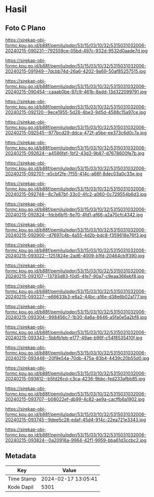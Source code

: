# Hasil

## Foto C Plano

https://sirekap-obj-formc.kpu.go.id/b88f/pemilu/pdpr/53/15/03/10/32/5315031032006-20240215-090231--792559ce-05bd-497c-932d-9532d0aade7d.jpg

https://sirekap-obj-formc.kpu.go.id/b88f/pemilu/pdpr/53/15/03/10/32/5315031032006-20240215-091949--7dcbb74d-26a6-4202-9a69-50af85257515.jpg

https://sirekap-obj-formc.kpu.go.id/b88f/pemilu/pdpr/53/15/03/10/32/5315031032006-20240215-090454--caaab0be-97c9-461b-8add-13d322099791.jpg

https://sirekap-obj-formc.kpu.go.id/b88f/pemilu/pdpr/53/15/03/10/32/5315031032006-20240215-092120--9ece1955-5d26-4be3-9d5d-4588c15a97ce.jpg

https://sirekap-obj-formc.kpu.go.id/b88f/pemilu/pdpr/53/15/03/10/32/5315031032006-20240215-092545--977bcd29-ddca-472f-a5be-ee373c6d0c7a.jpg

https://sirekap-obj-formc.kpu.go.id/b88f/pemilu/pdpr/53/15/03/10/32/5315031032006-20240215-092624--a4586fef-1bf2-43d3-9b87-d7678600fe7b.jpg

https://sirekap-obj-formc.kpu.go.id/b88f/pemilu/pdpr/53/15/03/10/32/5315031032006-20240215-092701--e5cbf2fe-7f55-414c-a66f-8dec03a0c33e.jpg

https://sirekap-obj-formc.kpu.go.id/b88f/pemilu/pdpr/53/15/03/10/32/5315031032006-20240215-092748--8c7e87bf-33c0-4fc2-a060-0c729554b6d3.jpg

https://sirekap-obj-formc.kpu.go.id/b88f/pemilu/pdpr/53/15/03/10/32/5315031032006-20240215-092824--fdcb6bf5-8e70-4fd1-af66-a2a70cfc4342.jpg

https://sirekap-obj-formc.kpu.go.id/b88f/pemilu/pdpr/53/15/03/10/32/5315031032006-20240215-092900--d7697c4b-4a55-4d2b-bdc8-f359618e76f3.jpg

https://sirekap-obj-formc.kpu.go.id/b88f/pemilu/pdpr/53/15/03/10/32/5315031032006-20240215-093022--1251824e-2ad6-4009-b1fd-20464cb1f390.jpg

https://sirekap-obj-formc.kpu.go.id/b88f/pemilu/pdpr/53/15/03/10/32/5315031032006-20240215-093107--13793d83-f0d5-4fe7-90a7-c9eaa366ebf8.jpg

https://sirekap-obj-formc.kpu.go.id/b88f/pemilu/pdpr/53/15/03/10/32/5315031032006-20240215-093227--e66633b3-e6a2-44bc-a16e-d38e6b02a177.jpg

https://sirekap-obj-formc.kpu.go.id/b88f/pemilu/pdpr/53/15/03/10/32/5315031032006-20240215-093304--998456c7-1b30-4a6a-8646-a5fa0e5a2bf8.jpg

https://sirekap-obj-formc.kpu.go.id/b88f/pemilu/pdpr/53/15/03/10/32/5315031032006-20240215-093343--5bbfb1eb-e177-49ae-b96f-c54f8535410f.jpg

https://sirekap-obj-formc.kpu.go.id/b88f/pemilu/pdpr/53/15/03/10/32/5315031032006-20240215-093448--20f9e54a-70db-475a-83b4-4439c20b55d0.jpg

https://sirekap-obj-formc.kpu.go.id/b88f/pemilu/pdpr/53/15/03/10/32/5315031032006-20240215-093612--b5fd26cd-c3ca-4236-9bbc-fed233afbb85.jpg

https://sirekap-obj-formc.kpu.go.id/b88f/pemilu/pdpr/53/15/03/10/32/5315031032006-20240215-093707--b08022ef-db99-4c82-ae9a-cacffb6a1902.jpg

https://sirekap-obj-formc.kpu.go.id/b88f/pemilu/pdpr/53/15/03/10/32/5315031032006-20240215-093745--9dee5c28-edaf-45d4-914c-22ea721e3343.jpg

https://sirekap-obj-formc.kpu.go.id/b88f/pemilu/pdpr/53/15/03/10/32/5315031032006-20240215-093824--0a20916a-9964-42f1-9959-bba61d3ccbc2.jpg


## Metadata

| Key        | Value               |
| ---------- | ------------------- |
| Time Stamp | 2024-02-17 13:05:41 |
| Kode Dapil | 5301                |



